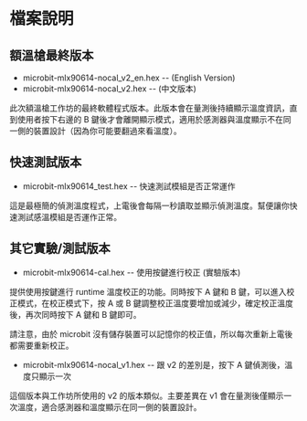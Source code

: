 # 檔案說明

## 額溫槍最終版本

* microbit-mlx90614-nocal_v2_en.hex -- (English Version)
* microbit-mlx90614-nocal_v2.hex -- (中文版本)

此次額溫槍工作坊的最終軟體程式版本。此版本會在量測後持續顯示溫度資訊，直到使用者按下右邊的 B 鍵後才會離開顯示模式，適用於感測器與溫度顯示不在同一側的裝置設計（因為你可能要翻過來看溫度）。


## 快速測試版本

* microbit-mlx90614_test.hex -- 快速測試模組是否正常運作

這是最極簡的偵測溫度程式，上電後會每隔一秒讀取並顯示偵測溫度。幫便讓你快速測試感溫模組是否運作正常。


## 其它實驗/測試版本

* microbit-mlx90614-cal.hex -- 使用按鍵進行校正 (實驗版本)

提供使用按鍵進行 runtime 溫度校正的功能。同時按下 A 鍵和 B 鍵，可以進入校正模式，在校正模式下，按 A 或 B 鍵調整校正溫度要增加或減少，確定校正溫度後，再次同時按下 A 鍵和 B 鍵即可。

請注意，由於 microbit 沒有儲存裝置可以記憶你的校正值，所以每次重新上電後都需要重新校正。

* microbit-mlx90614-nocal_v1.hex -- 跟 v2 的差別是，按下 A 鍵偵測後，溫度只顯示一次

這個版本與工作坊所使用的 v2 的版本類似。主要差異在 v1 會在量測後僅顯示一次溫度，適合感測器和溫度顯示在同一側的裝置設計。